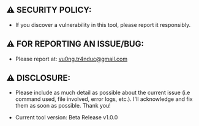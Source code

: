 ## ⚠️ **SECURITY POLICY:**
- If you discover a vulnerability in this tool, please report it responsibly.

## ⚠️ **FOR REPORTING AN ISSUE/BUG:**
- Please report at: vu0ng.tr4nduc@gmail.com

## ⚠️ **DISCLOSURE:**
- Please include as much detail as possible about the current issue (i.e command used, file involved, error logs, etc.). 
I'll acknowledge and fix them as soon as possible. Thank you!

- Current tool version: Beta Release v1.0.0

